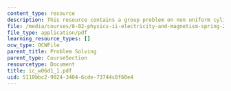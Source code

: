 ```yaml
---
content_type: resource
description: This resource contains a group problem on non uniform cylindrical wire.
file: /media/courses/8-02-physics-ii-electricity-and-magnetism-spring-2007/5110bbc2902434046cde73744c8f60e4_ic_w06d1_1.pdf
file_type: application/pdf
learning_resource_types: []
ocw_type: OCWFile
parent_title: Problem Solving
parent_type: CourseSection
resourcetype: Document
title: ic_w06d1_1.pdf
uid: 5110bbc2-9024-3404-6cde-73744c8f60e4
---
```

